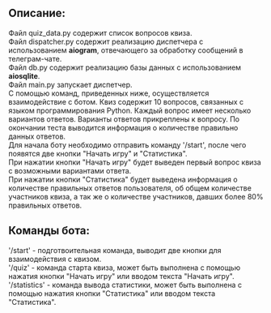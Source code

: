 ## Описание:  
Файл quiz_data.py содержит список вопросов квиза.  
Файл dispatcher.py содержит реализацию диспетчера с использованием **aiogram**, отвечающего за обработку сообщений в телеграм-чате.  
Файл db.py содержит реализацию базы данных с использованием **aiosqlite**.  
Файл main.py запускает диспетчер.  
С помощью команд, приведенных ниже, осуществляется взаимодействие с ботом. Квиз содержит 10 вопросов, связанных с языком программирования Python. Каждый вопрос имеет несколько вариантов ответов. Варианты ответов прикреплены к вопросу. 
По окончании теста выводится информация о количестве правильно данных ответов.  
Для начала боту необходимо отправить команду '/start', после чего появятся две кнопки "Начать игру" и "Статистика".  
При нажатии кнопки "Начать игру" будет выведен первый вопрос квиза с возможными вариантами ответа.  
При нажатии кнопки "Статистика" будет выведена информация о количестве правильных ответов пользователя, об общем количестве участников квиза, а так же о количестве участников, давших более 80% правильных ответов.  
## Команды бота:  
'/start' - подготвоительная команда, выводит две кнопки для взаимодействия с квизом.  
'/quiz' - команда старта квиза, может быть выполнена с помощью нажатия кнопки "Начать игру" или вводом текста "Начать игру".  
'/statistics' - команда вывода статистики, может быть выполнена с помощью нажатия кнопки "Статистика" или вводом текста "Статистика".
